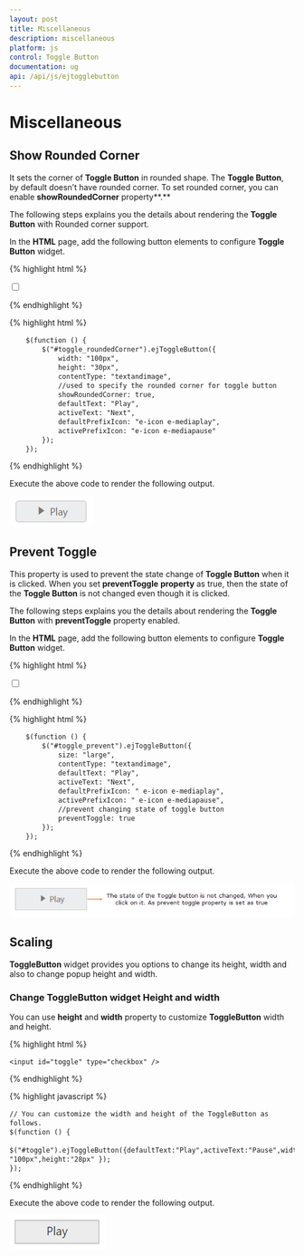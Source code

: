 ```yaml
---
layout: post
title: Miscellaneous
description: miscellaneous
platform: js
control: Toggle Button
documentation: ug
api: /api/js/ejtogglebutton
---
```


# Miscellaneous

## Show Rounded Corner 

It sets the corner of **Toggle Button** in rounded shape. The **Toggle Button**, by default doesn’t have rounded corner. To set rounded corner, you can enable **showRoundedCorner** property**.**

The following steps explains you the details about rendering the **Toggle Button** with Rounded corner support. 

In the **HTML** page, add the following button elements to configure **Toggle Button** widget.

{% highlight html %}


<input type="checkbox" id="toggle_roundedCorner" />  

{% endhighlight %}

{% highlight html %}


   
        $(function () {
            $("#toggle_roundedCorner").ejToggleButton({
                width: "100px",
                height: "30px",
                contentType: "textandimage",
                //used to specify the rounded corner for toggle button
                showRoundedCorner: true,
                defaultText: "Play",
                activeText: "Next",
                defaultPrefixIcon: "e-icon e-mediaplay",
                activePrefixIcon: "e-icon e-mediapause"
            });
        });
    

{% endhighlight %}

Execute the above code to render the following output.

![](/js/ToggleButton/Miscellaneous_images/Miscellaneous_img1.png) 



## Prevent Toggle

This property is used to prevent the state change of **Toggle Button** when it is clicked. When you set **preventToggle** **property** as true, then the state of the **Toggle Button** is not changed even though it is clicked.

The following steps explains you the details about rendering the **Toggle Button** with **preventToggle** property enabled.

In the **HTML** page, add the following button elements to configure **Toggle Button** widget.


{% highlight html %}


<input type="checkbox" id="toggle_prevent" />

{% endhighlight %}

{% highlight html %}


   
        $(function () {
            $("#toggle_prevent").ejToggleButton({
                size: "large",
                contentType: "textandimage",
                defaultText: "Play",
                activeText: "Next",
                defaultPrefixIcon: " e-icon e-mediaplay",
                activePrefixIcon: " e-icon e-mediapause",
                //prevent changing state of toggle button
                preventToggle: true
            });
        });
    


{% endhighlight %}


Execute the above code to render the following output.



![](/js/ToggleButton/Miscellaneous_images/Miscellaneous_img2.png) 


## Scaling

**ToggleButton** widget provides you options to change its height, width and also to change popup height and width.

### Change ToggleButton widget Height and width

You can use **height** and **width** property to customize **ToggleButton** width and height.

{% highlight html %}

    <input id="toggle" type="checkbox" /> 

{% endhighlight %}

{% highlight javascript %}

    // You can customize the width and height of the ToggleButton as follows.
    $(function () {
         $("#toggle").ejToggleButton({defaultText:"Play",activeText:"Pause",width: "100px",height:"28px" });
    });
    
{% endhighlight %}

Execute the above code to render the following output.

![](/js/ToggleButton/Miscellaneous_images/Miscellaneous_img3.png) 

